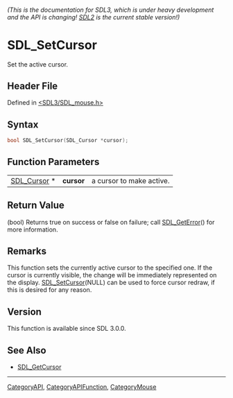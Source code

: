 ###### (This is the documentation for SDL3, which is under heavy development and the API is changing! [SDL2](https://wiki.libsdl.org/SDL2/) is the current stable version!)
# SDL_SetCursor

Set the active cursor.

## Header File

Defined in [<SDL3/SDL_mouse.h>](https://github.com/libsdl-org/SDL/blob/main/include/SDL3/SDL_mouse.h)

## Syntax

```c
bool SDL_SetCursor(SDL_Cursor *cursor);
```

## Function Parameters

|                            |            |                          |
| -------------------------- | ---------- | ------------------------ |
| [SDL_Cursor](SDL_Cursor) * | **cursor** | a cursor to make active. |

## Return Value

(bool) Returns true on success or false on failure; call
[SDL_GetError](SDL_GetError)() for more information.

## Remarks

This function sets the currently active cursor to the specified one. If the
cursor is currently visible, the change will be immediately represented on
the display. [SDL_SetCursor](SDL_SetCursor)(NULL) can be used to force
cursor redraw, if this is desired for any reason.

## Version

This function is available since SDL 3.0.0.

## See Also

- [SDL_GetCursor](SDL_GetCursor)

----
[CategoryAPI](CategoryAPI), [CategoryAPIFunction](CategoryAPIFunction), [CategoryMouse](CategoryMouse)

